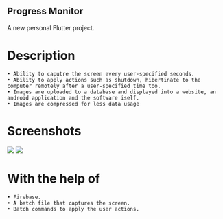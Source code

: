 ## Progress Monitor



A new personal Flutter project.




# Description
    • Ability to caputre the screen every user-specified seconds.
    • Ability to apply actions such as shutdown, hibertinate to the computer remotely after a user-specified time too.
    • Images are uploaded to a database and displayed into a website, an android application and the software iself.
    • Images are compressed for less data usage
    
# Screenshots
![](https://ibb.co/2YDpJ7Z)
![](https://ibb.co/GWSsf3n)
    
# With the help of
    • Firebase.
    • A batch file that captures the screen.
    • Batch commands to apply the user actions.
